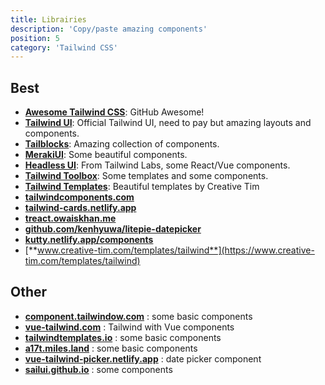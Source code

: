 ```yaml
---
title: Librairies
description: 'Copy/paste amazing components'
position: 5
category: 'Tailwind CSS'
---
```


## Best

- [**Awesome Tailwind CSS**](https://github.com/aniftyco/awesome-tailwindcss): GitHub Awesome!
- [**Tailwind UI**](https://tailwindui.com/components): Official Tailwind UI, need to pay but amazing layouts and components.
- [**Tailblocks**](https://mertjf.github.io/tailblocks): Amazing collection of components.
- [**MerakiUI**](https://merakiui.com): Some beautiful components.
- [**Headless UI**](https://headlessui.dev): From Tailwind Labs, some React/Vue components.
- [**Tailwind Toolbox**](https://www.tailwindtoolbox.com): Some templates and some components.
- [**Tailwind Templates**](https://www.creative-tim.com/templates/tailwind): Beautiful templates by Creative Tim
- [**tailwindcomponents.com**](https://tailwindcomponents.com)
- [**tailwind-cards.netlify.app**](https://tailwind-cards.netlify.app)
- [**treact.owaiskhan.me**](https://treact.owaiskhan.me)
- [**github.com/kenhyuwa/litepie-datepicker**](https://github.com/kenhyuwa/litepie-datepicker)
- [**kutty.netlify.app/components**](https://kutty.netlify.app/components)
- [**www.creative-tim.com/templates/tailwind**](https://www.creative-tim.com/templates/tailwind)

## Other

- [**component.tailwindow.com**](https://component.tailwindow.com) : some basic components
- [**vue-tailwind.com**](https://vue-tailwind.com) : Tailwind with Vue components
- [**tailwindtemplates.io**](https://tailwindtemplates.io) : some basic components
- [**a17t.miles.land**](https://a17t.miles.land) : some basic components
- [**vue-tailwind-picker.netlify.app**](https://vue-tailwind-picker.netlify.app/) : date picker component
- [**sailui.github.io**](https://sailui.github.io/) : some components
